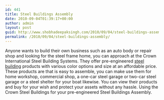 ```yaml
---
id: 441
title: Steel Buildings Assembly
date: 2010-09-04T01:39:17+00:00
author: admin
layout: post
guid: http://www.shobhadeepaksingh.com/2010/09/04/steel-buildings-assembly/
permalink: /2010/09/04/steel-buildings-assembly/
---
```

Anyone wants to build their own business such as an auto body or repair shop and looking for the steel frame home, you can approach at the Crown International Steel Building Systems. They offer pre-engineered [steel building](http://www.crownsteelbuildings.com/) products with various color options and size at an affordable price. These products are that is easy to assemble, you can make use them for home workshop, commercial shop, a one-car steel garage or two-car steel garage or a steel shelter for your boat likewise. You can view their products and buy for your wish and protect your assets without any hassle. Using the Crown Steel Buildings for your pre-engineered Steel Buildings Assembly.